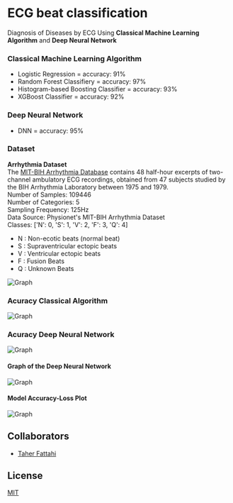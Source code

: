 # ECG beat classification
 Diagnosis of Diseases by ECG Using <b>Classical Machine Learning Algorithm</b> and <b>Deep Neural Network</b>

### Classical Machine Learning Algorithm
- Logistic Regression = accuracy: 91%
- Random Forest Classifiery = accuracy: 97%
- Histogram-based Boosting Classifier = accuracy: 93%
- XGBoost Classifier = accuracy: 92%

### Deep Neural Network
-  DNN = accuracy: 95%

### Dataset
<b>Arrhythmia Dataset</b>
<br>
The [MIT-BIH Arrhythmia Database](https://physionet.org/content/mitdb/1.0.0/) contains 48 half-hour excerpts of two-channel ambulatory ECG recordings, obtained from 47 subjects studied by the BIH Arrhythmia Laboratory between 1975 and 1979.
<br>
Number of Samples: 109446
<br>
Number of Categories: 5
<br>
Sampling Frequency: 125Hz
<br>
Data Source: Physionet's MIT-BIH Arrhythmia Dataset
<br>
Classes: ['N': 0, 'S': 1, 'V': 2, 'F': 3, 'Q': 4]
- N : Non-ecotic beats (normal beat)
- S : Supraventricular ectopic beats
- V : Ventricular ectopic beats
- F : Fusion Beats
- Q : Unknown Beats

![Graph](https://github.com/taherfattahi/dnn-distance-line-protection-zone/blob/master/images/all-category.png)

### Acuracy Classical Algorithm
![Graph](https://github.com/taherfattahi/dnn-distance-line-protection-zone/blob/master/images/accuracy-classical-algorithm.png)

### Acuracy Deep Neural Network
![Graph](https://github.com/taherfattahi/dnn-distance-line-protection-zone/blob/master/images/accuracy-dnn-algorithm.png)

#### Graph of the Deep Neural Network
![Graph](https://github.com/taherfattahi/dnn-distance-line-protection-zone/blob/master/images/graph-deep-neural-network.png)

#### Model Accuracy-Loss Plot
![Graph](https://github.com/taherfattahi/dnn-distance-line-protection-zone/blob/master/images/model-accuracy-loss.png)

## Collaborators
- [Taher Fattahi](https://www.github.com/taherfattahi)

## License
[MIT](https://choosealicense.com/licenses/mit/)
